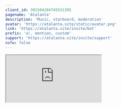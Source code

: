 ```yaml
---
client_id: 301504284745531395
pagename: 'Atalanta'
description: 'Music, starboard, moderation'
avatar: 'https://atalanta.site/static/avatar.png'
link: 'https://atalanta.site/invite/bot'
prefix: 'a!, mention, custom'
support: 'https://atalanta.site/invite/support'
nsfw: false
---
```

<iframe src="https://atalanta.site/?botlist=true"/>